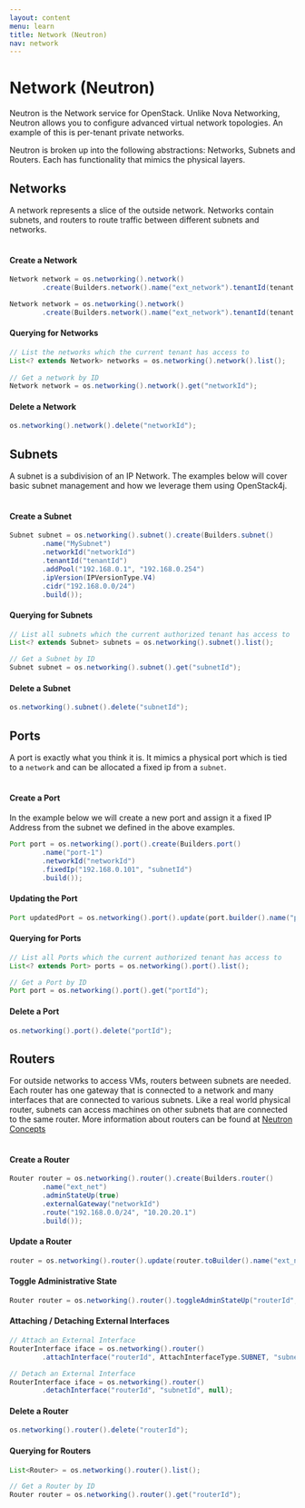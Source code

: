 ```yaml
---
layout: content
menu: learn
title: Network (Neutron)
nav: network
---
```


# Network (Neutron)

Neutron is the Network service for OpenStack. Unlike Nova Networking, Neutron allows you to configure advanced virtual network topologies. An example of this is per-tenant private networks.  

Neutron is broken up into the following abstractions: Networks, Subnets and Routers.   Each has functionality that mimics the physical layers.

## Networks

A network represents a slice of the outside network.  Networks contain subnets, and routers to route traffic between different subnets and networks.
<br>
<br>

#### Create a Network

```java
Network network = os.networking().network()
        .create(Builders.network().name("ext_network").tenantId(tenant.getId()).build());
```

```java
Network network = os.networking().network()
        .create(Builders.network().name("ext_network").tenantId(tenant.getId()).build());
```

#### Querying for Networks

```java
// List the networks which the current tenant has access to
List<? extends Network> networks = os.networking().network().list();
    
// Get a network by ID
Network network = os.networking().network().get("networkId");
```

#### Delete a Network

```java
os.networking().network().delete("networkId");
```

## Subnets

A subnet is a subdivision of an IP Network. The examples below will cover basic subnet management and how we leverage them using OpenStack4j.
<br>
<br>

#### Create a Subnet

```java
Subnet subnet = os.networking().subnet().create(Builders.subnet()
        .name("MySubnet")
        .networkId("networkId")
        .tenantId("tenantId")
        .addPool("192.168.0.1", "192.168.0.254")
        .ipVersion(IPVersionType.V4)
        .cidr("192.168.0.0/24")
        .build());
```

#### Querying for Subnets

```java
// List all subnets which the current authorized tenant has access to
List<? extends Subnet> subnets = os.networking().subnet().list();

// Get a Subnet by ID
Subnet subnet = os.networking().subnet().get("subnetId");
```
	
#### Delete a Subnet

```java
os.networking().subnet().delete("subnetId");
```

## Ports

A port is exactly what you think it is.  It mimics a physical port which is tied to a `network` and can be allocated a fixed ip from a `subnet`.
<br>
<br>

#### Create a Port

In the example below we will create a new port and assign it a fixed IP Address from  the subnet we defined in the above examples.

```java
Port port = os.networking().port().create(Builders.port()
        .name("port-1")
        .networkId("networkId")
        .fixedIp("192.168.0.101", "subnetId")
        .build());
```

#### Updating the Port

```java
Port updatedPort = os.networking().port().update(port.builder().name("port-1-1").build());
```	

#### Querying for Ports

```java
// List all Ports which the current authorized tenant has access to
List<? extends Port> ports = os.networking().port().list();

// Get a Port by ID
Port port = os.networking().port().get("portId");
```
	
#### Delete a Port

```java
os.networking().port().delete("portId");
```
	
## Routers

For outside networks to access VMs, routers between subnets are needed.  Each router has one gateway that is connected to a network and many interfaces that are connected to various subnets.  Like a real world physical router, subnets can access machines on other subnets that are connected to the same router.  More information about routers can be found at [Neutron Concepts](http://docs.openstack.org/kilo/install-guide/install/apt/content/neutron-concepts.html)
<br>
<br>

#### Create a Router

```java
Router router = os.networking().router().create(Builders.router()
        .name("ext_net")
        .adminStateUp(true)
        .externalGateway("networkId")
        .route("192.168.0.0/24", "10.20.20.1")
        .build());
```

#### Update a Router

```java
router = os.networking().router().update(router.toBuilder().name("ext_net2").build());
```
	
#### Toggle Administrative State

```java
Router router = os.networking().router().toggleAdminStateUp("routerId", true);
```
	
#### Attaching / Detaching External Interfaces

```java
// Attach an External Interface
RouterInterface iface = os.networking().router()
        .attachInterface("routerId", AttachInterfaceType.SUBNET, "subnetId");

// Detach an External Interface
RouterInterface iface = os.networking().router()
        .detachInterface("routerId", "subnetId", null);
```

#### Delete a Router

```java
os.networking().router().delete("routerId");
```
	
#### Querying for Routers

```java
List<Router> = os.networking().router().list();

// Get a Router by ID
Router router = os.networking().router().get("routerId");
```
